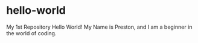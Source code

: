 # hello-world
My 1st Repository
Hello World!
My Name is Preston, and I am a beginner in the world of coding.
